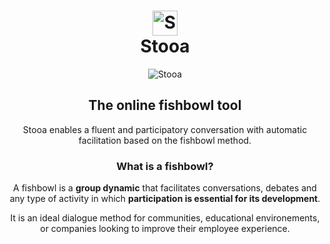 <center>

<h1><img src="/profile/assets/img/stooa-logo.png" alt="Stooa logo" width="40" /><br /> Stooa</h1>

![Stooa](/profile/assets/img/stooa.jpg)

## The online fishbowl tool

Stooa enables a fluent and participatory conversation with automatic facilitation based on the fishbowl method.

### What is a fishbowl?

A fishbowl is a **group dynamic** that facilitates conversations, debates and any type of activity in which **participation is essential for its development**.

It is an ideal dialogue method for communities, educational environements, or companies looking to improve their employee experience.
</center>
